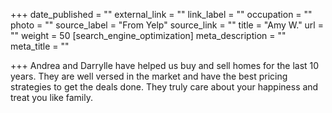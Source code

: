 +++
date_published = ""
external_link = ""
link_label = ""
occupation = ""
photo = ""
source_label = "From Yelp"
source_link = ""
title = "Amy W."
url = ""
weight = 50
[search_engine_optimization]
meta_description = ""
meta_title = ""

+++
Andrea and Darrylle have helped us buy and sell homes for the last 10 years. They are well versed in the market and have the best pricing strategies to get the deals done. They truly care about your happiness and treat you like family.
